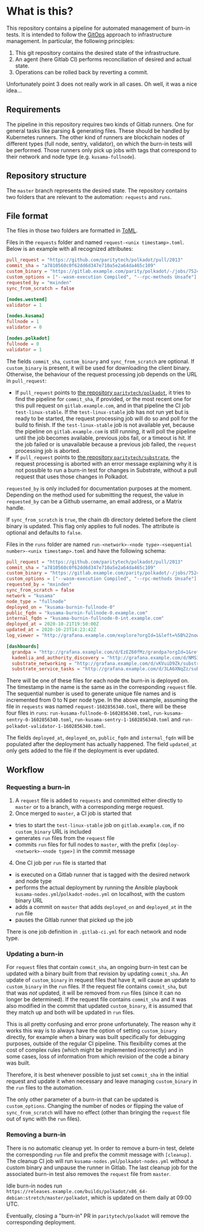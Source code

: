 # What is this?

This repository contains a pipeline for automated management of burn-in tests. It is intended to follow the
[GitOps](https://www.gitops.tech/) approach to infrastructure management. In particular, the following principles:

1. This git repository contains the desired state of the infrastructure.
2. An agent (here Gitlab CI) performs reconciliation of desired and actual state.
3. Operations can be rolled back by reverting a commit.

Unfortunately point 3 does not really work in all cases. Oh well, it was a nice idea...

## Requirements

The pipeline in this repository requires two kinds of Gitlab runners. One for general tasks like parsing & generating
files. These should be handled by Kubernetes runners. The other kind of runners are blockchain nodes of different types
(full node, sentry, validator), on which the burn-in tests will be performed. Those runners only pick up jobs with tags
that correspond to their network and node type (e.g. `kusama-fullnode`).

## Repository structure

The `master` branch represents the desired state. The repository contains two folders that are relevant to the
automation: `requests` and `runs`.

## File format

The files in those two folders are formatted in [ToML](https://toml.io/).

Files in the `requests` folder and named `request-<unix timestamp>.toml`. Below is an example with all recognized
attributes:

```toml
pull_request = "https://github.com/paritytech/polkadot/pull/2013"
commit_sha = "a7810560c0f62dd6d347e710a5e2a64da465c109"
custom_binary = "https://gitlab.example.com/parity/polkadot/-/jobs/752482/artifacts/raw/artifacts/polkadot"
custom_options = ["--wasm-execution Compiled", "--rpc-methods Unsafe"]
requested_by = "mxinden"
sync_from_scratch = false

[nodes.westend]
validator = 1

[nodes.kusama]
fullnode = 1
validator = 0

[nodes.polkadot]
fullnode = 0
validator = 1
```

The fields `commit_sha`, `custom_binary` and `sync_from_scratch` are optional. If `custom_binary` is present, it will be
used for downloading the client binary. Otherwise, the behaviour of the request processing job depends on the URL in
`pull_request`:

* If `pull_request` points to [the repository `paritytech/polkadot`](https://github.com/paritytech/polkadot), it tries
  to find the pipeline for `commit_sha`, if provided, or the most recent one for this pull request on
  `gitlab.example.com`, and in that pipeline the CI job `test-linux-stable`. If the `test-linux-stable` job has not
  run yet but is ready to be started, the request processing job will do so and poll for the build to finish.
  If the `test-linux-stable` job is not available yet, because the pipeline on `gitlab.example.com` is still running,
  it will poll the pipeline until the job becomes available, previous jobs fail, or a timeout is hit. If the job failed
  or is unavailable because a previous job failed, the `request` processing job is aborted.
* If `pull_request` points to [the repository `paritytech/substrate`](https://github.com/paritytech/substrate), the
  request processing is aborted with an error message explaining why it is not possible to run a burn-in test for
  changes in Substrate, without a pull request that uses those changes in Polkadot.

`requested_by` is only included for documentation purposes at the moment. Depending on the method used for submitting
the request, the value in `requested_by` can be a Github username, an email address, or a Matrix handle.

If `sync_from_scratch` is `true`, the chain db directory deleted before the client binary is updated. This flag only
applies to full nodes. The attribute is optional and defaults to `false`.

Files in the `runs` folder are named `run-<network>-<node type>-<sequential number>-<unix timestamp>.toml` and have the
following schema:

```toml
pull_request = "https://github.com/paritytech/polkadot/pull/2013"
commit_sha = "a7810560c0f62dd6d347e710a5e2a64da465c109"
custom_binary = "https://gitlab.example.com/parity/polkadot/-/jobs/752482/artifacts/raw/artifacts/polkadot"
custom_options = ["--wasm-execution Compiled", "--rpc-methods Unsafe"]
requested_by = "mxinden"
sync_from_scratch = false
network = "kusama"
node_type = "fullnode"
deployed_on = "kusama-burnin-fullnode-0"
public_fqdn = "kusama-burnin-fullnode-0.example.com"
internal_fqdn = "kusama-burnin-fullnode-0-int.example.com"
deployed_at = 2020-10-21T19:50:00Z
updated_at = 2020-10-23T14:23:42Z
log_viewer = "http://grafana.example.com/explore?orgId=1&left=%5B%22now-1h%22%2C%22now%22%2C%22loki%22%2C%7B%22expr%22%3A%22%7Bhost%3D%5C%22kusama-burnin-fullnode-0%5C%22%7D%22%7D%5D"

[dashboards]
  grandpa = "http://grafana.example.com/d/EzEZ60fMz/grandpa?orgId=1&refresh=1m&var-nodename=kusama-fullnode-uw1-0-int.example.com:9615"
  kademlia_and_authority_discovery = "http://grafana.example.com/d/NMSIHdDGz/kademlia-and-authority-discovery?orgId=1&refresh=1m&var-nodename=kusama-burnin-fullnode-0-int.example.com:9615"
  substrate_networking = "http://grafana.example.com/d/vKVuiD9Zk/substrate-networking?orgId=1&refresh=1m&var-nodename=kusama-burnin-fullnode-0-int.example.com:9615"
  substrate_service_tasks = "http://grafana.example.com/d/3LA6XNqZz/substrate-service-tasks?orgId=1&refresh=1m&var-nodename=kusama-burnin-fullnode-0-int.example.com:9615"
```
There will be one of these files for each node the burn-in is deployed on. The timestamp in the name is the same as in
the corresponding `request` file. The sequential number is used to generate unique file names and is incremented from 0
to N per node type.
In the above example, assuming the file in `requests` was named `request-1602856340.toml`, there will be these four
files in `runs`: `run-kusama-fullnode-0-1602856340.toml`, `run-kusama-sentry-0-1602856340.toml`,
`run-kusama-sentry-1-1602856340.toml` and `run-polkadot-validator-1-1602856340.toml`.

The fields `deployed_at`, `deployed_on`, `public_fqdn` and `internal_fqdn` will be populated after the deployment has
actually happened. The field `updated_at` only gets added to the file if the deployment is ever updated.

## Workflow

### Requesting a burn-in

1. A `request` file is added to `requests` and committed either directly to `master` or to a branch, with a
   corresponding merge request.
2. Once merged to `master`, a CI job is started that
  - tries to start the `test-linux-stable` job on `gitlab.example.com`, if no `custom_binary` URL is included
  - generates `run` files from the `request` file
  - commits `run` files for full nodes to `master`, with the prefix `[deploy-<network>-<node type>]` in the commit
    message
4. One CI job per `run` file is started that
  - is executed on a Gitlab runner that is tagged with the desired network and node type
  - performs the actual deployment by running the Ansible playbook `kusama-nodes.yml`/`polkadot-nodes.yml` on
    localhost, with the custom binary URL
  - adds a commit on `master` that adds `deployed_on` and `deployed_at` in the `run` file
  - pauses the Gitlab runner that picked up the job

There is one job definition in `.gitlab-ci.yml` for each network and node type.

### Updating a burn-in

For `request` files that contain `commit_sha`, an ongoing burn-in test can be updated with a binary built from that
revision by updating `commit_sha`.
An update of `custom_binary` in request files that have it, will cause an update to `custom_binary` in the `run` files.
If the request file contains `commit_sha`, but that was *not* updated, it will be removed from `run` files (since it
can no longer be determined). If the request file contains `commit_sha` and it was also modified in the commit that
updated `custom_binary`, it is assumed that they match up and both will be updated in `run` files.

This is all pretty confusing and error prone unfortunately. The reason why it works this way is to always have the
option of setting `custom_binary` directly, for example when a binary was built specifically for debugging purposes,
outside of the regular CI pipeline. This flexibility comes at the cost of complex rules (which might be implemented
incorrectly) and in some cases, loss of information from which revision of the code a binary was built.

Therefore, it is best whenever possible to just set `commit_sha` in the initial request and update it when necessary and
leave managing `custom_binary` in the `run` files to the automation.

The only other parameter of a burn-in that can be updated is `custom_options`. Changing the number of nodes or flipping
the value of `sync_from_scratch` will have no effect (other than bringing the `request` file out of sync with the `run`
files).

### Removing a burn-in

There is no automatic cleanup yet. In order to remove a burn-in test, delete the corresponding `run` file and prefix
the commit message with `[cleanup]`. The cleanup CI job will run `kusama-nodes.yml`/`polkadot-nodes.yml` without a
custom binary and unpause the runner in Gitlab. The last cleanup job for the associated burn-in test also removes the
`request` file from `master`.

Idle burn-in nodes run `https://releases.example.com/builds/polkadot/x86_64-debian:stretch/master/polkadot`, which is
updated on them daily at 09:00 UTC.

Eventually, closing a "burn-in" PR in `paritytech/polkadot` will remove the corresponding deployment.

